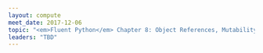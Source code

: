 ```yaml
---
layout: compute
meet_date: 2017-12-06
topic: "<em>Fluent Python</em> Chapter 8: Object References, Mutability, and Recycling"
leaders: "TBD"
---
```


